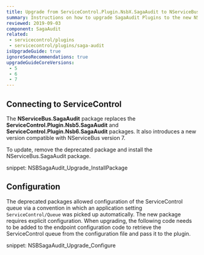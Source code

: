 ```yaml
---
title: Upgrade from ServiceControl.Plugin.NsbX.SagaAudit to NServiceBus.SagaAudit
summary: Instructions on how to upgrade SagaAudit Plugins to the new NServiceBus.SagaAudit package
reviewed: 2019-09-03
component: SagaAudit
related:
 - servicecontrol/plugins
 - servicecontrol/plugins/saga-audit
isUpgradeGuide: true
ignoreSeoRecommendations: true
upgradeGuideCoreVersions:
 - 5
 - 6
 - 7
---
```



## Connecting to ServiceControl

The **NServiceBus.SagaAudit** package replaces the **ServiceControl.Plugin.Nsb5.SagaAudit** and **ServiceControl.Plugin.Nsb6.SagaAudit** packages. It also introduces a new version compatible with NServiceBus version 7.

To update, remove the deprecated package and install the NServiceBus.SagaAudit package.

snippet: NSBSagaAudit_Upgrade_InstallPackage

## Configuration

The deprecated packages allowed configuration of the ServiceControl queue via a convention in which an application setting `ServiceControl/Queue` was picked up automatically. The new package requires explicit configuration. When upgrading, the following code needs to be added to the endpoint configuration code to retrieve the ServiceControl queue from the configuration file and pass it to the plugin.

snippet: NSBSagaAudit_Upgrade_Configure
